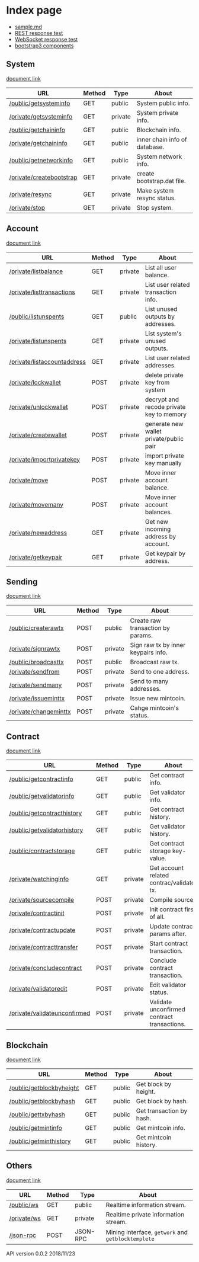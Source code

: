 Index page
====
* [sample.md](./sample.md)
* [REST response test](./test-response-rest.html)
* [WebSocket response test](./test-response-ws.html)
* [bootstrap3 components](https://getbootstrap.com/docs/3.3/components/)


System
----
[document link](./doc_system.md)

|URL    |Method    |Type    |About   |
|----   |----   |----   |----   |
|[/public/getsysteminfo](./public/getsysteminfo)    |GET    |public   | System public info.                    |
|[/private/getsysteminfo](./private/getsysteminfo)  |GET    |private  | System private info.                   |
|[/public/getchaininfo](./public/getchaininfo)      |GET    |public   | Blockchain info.                       |
|[/private/getchaininfo](./private/getchaininfo)    |GET    |public   | inner chain info of database.          |
|[/public/getnetworkinfo](./public/getnetworkinfo)  |GET    |public   | System network info.                   |
|[/private/createbootstrap](./private/createbootstrap)  |GET    |private   | create bootstrap.dat file.        |
|[/private/resync](./private/resync)                |GET    |private  | Make system resync status.              |
|[/private/stop](./private/stop)                    |GET    |private  | Stop system.                            |

Account
----
[document link](./doc_account.md)

|URL    |Method    |Type    |About   |
|----   |----   |----   |----   |
|[/private/listbalance](./private/listbalance)               |GET    |private  | List all user balance.                 |
|[/private/listtransactions](./private/listtransactions)     |GET    |private  | List user related transaction info.    |
|[/public/listunspents](./public/listunspents)                |GET    |public  | List unused outputs by addresses.      |
|[/private/listunspents](./private/listunspents)              |GET    |private  | List system's unused outputs.         |
|[/private/listaccountaddress](./private/listaccountaddress) |GET    |private  | List user related addresses.          |
|[/private/lockwallet](./private/lockwallet)                  |POST   |private  | delete private key from system        |
|[/private/unlockwallet](./private/unlockwallet)              |POST   |private  | decrypt and recode private key to memory |
|[/private/createwallet](./private/createwallet)              |POST   |private  | generate new wallet private/public pair |
|[/private/importprivatekey](./private/importprivatekey)      |POST   |private  | import private key manually           |
|[/private/move](./private/move)                               |POST   |private  | Move inner account balance.           |
|[/private/movemany](./private/movemany)                       |POST   |private  | Move inner account balances.          |
|[/private/newaddress](./private/newaddress)                   |GET    |private  | Get new incoming address by account.  |
|[/private/getkeypair](./private/getkeypair)                   |GET    |private  | Get keypair by address.               |

Sending
----
[document link](./doc_sending.md)

|URL    |Method    |Type    |About   |
|----   |----   |----   |----   |
|[/public/createrawtx](./public/createrawtx)        |POST   |public   | Create raw transaction by params.   |
|[/private/signrawtx](./private/signrawtx)          |POST   |private  | Sign raw tx by inner keypairs info. |
|[/public/broadcasttx](./public/broadcasttx)        |POST   |public   | Broadcast raw tx.                   |
|[/private/sendfrom](./private/sendfrom)            |POST   |private  | Send to one address.                |
|[/private/sendmany](./private/sendmany)            |POST   |private  | Send to many addresses.             |
|[/private/issueminttx](./private/issueminttx)      |POST   |private  | Issue new mintcoin.                 |
|[/private/changeminttx](./private/changeminttx)    |POST   |private  | Cahge mintcoin's status.            |

Contract
----
[document link](./doc_contract.md)

|URL    |Method    |Type    |About   |
|----   |----   |----   |----   |
|[/public/getcontractinfo](./public/getcontractinfo)           |GET    |public   | Get contract info.                           |
|[/public/getvalidatorinfo](./public/getvalidatorinfo)         |GET    |public   | Get validator info.                          |
|[/public/getcontracthistory](./public/getcontracthistory)           |GET    |public   | Get contract history.                           |
|[/public/getvalidatorhistory](./public/getvalidatorhistory)         |GET    |public   | Get validator history.                          |
|[/public/contractstorage](./public/contractstorage)           |GET    |public   | Get contract storage key-value.              |
|[/private/watchinginfo](./private/watchinginfo)               |GET   |private  | Get account related contrac/validator tx.      |
|[/private/sourcecompile](./private/sourcecompile)             |POST   |private  | Compile source.                              |
|[/private/contractinit](./private/contractinit)               |POST   |private  | Init contract first of all.                  |
|[/private/contractupdate](./private/contractupdate)           |POST   |private  | Update contract params after.                |
|[/private/contracttransfer](./private/contracttransfer)       |POST   |private  | Start contract transaction.                  |
|[/private/concludecontract](./private/concludecontract)       |POST   |private  | Conclude contract transaction.               |
|[/private/validatoredit](./private/validatoredit)              |POST   |private  | Edit validator status.                      |
|[/private/validateunconfirmed](./private/validateunconfirmed) |POST   |private  | Validate unconfirmed contract transactions.  |

Blockchain
----
[document link](./doc_blockchain.md)

|URL    |Method    |Type    |About   |
|----   |----   |----   |----   |
|[/public/getblockbyheight](./public/getblockbyheight)  |GET    |public   | Get block by height.         |
|[/public/getblockbyhash](./public/getblockbyhash)      |GET    |public   | Get block by hash.           |
|[/public/gettxbyhash](./public/gettxbyhash)            |GET    |public   | Get transaction by hash.     |
|[/public/getmintinfo](./public/getmintinfo)            |GET    |public   | Get mintcoin info.           |
|[/public/getminthistory](./public/getminthistory)      |GET    |public   | Get mintcoin history.        |

Others
----
[document link](./doc_others.md)

|URL    |Method    |Type    |About   |
|----   |----   |----   |----   |
|[/public/ws](./public/ws)          |GET   |public      | Realtime information stream.                       |
|[/private/ws](./private/ws)        |GET   |private     | Realtime private information stream.               |
|[/json-rpc](./json-rpc)            |POST   |JSON-RPC   | Mining interface, `getwork` and `getblocktemplete` |


API version 0.0.2 2018/11/23
